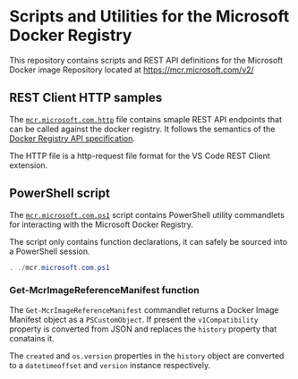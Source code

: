 # Scripts and Utilities for the Microsoft Docker Registry

This repository contains scripts and REST API definitions for the Microsoft Docker image Repository located at https://mcr.microsoft.com/v2/

## REST Client HTTP samples

The [`mcr.microsoft.com.http`](mcr.microsoft.com.http) file contains smaple REST API endpoints that can be called against the docker registry. It follows the semantics of the [Docker Registry API specification](https://docs.docker.com/registry/spec/api/).

The HTTP file is a http-request file format for the VS Code REST Client extension.

## PowerShell script

The [`mcr.microsoft.com.ps1`](mcr.microsoft.com.ps1) script contains PowerShell utility commandlets for interacting with the Microsoft Docker Registry.

The script only contains function declarations, it can safely be sourced into a PowerShell session.

``` ps1
. ./mcr.microsoft.com.ps1
```

### Get-McrImageReferenceManifest function

The `Get-McrImageReferenceManifest` commandlet returns a Docker Image Manifest object as a `PSCustomObject`. If present the `v1Compatibility` property is converted from JSON and replaces the `history` property that conatains it.

The `created` and `os.version` properties in the `history` object are converted to a `datetimeoffset` and `version` instance respectively.
